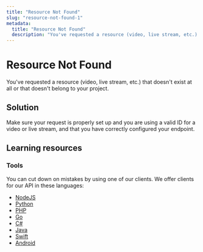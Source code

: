 ```yaml
---
title: "Resource Not Found"
slug: "resource-not-found-1"
metadata: 
  title: "Resource Not Found"
  description: "You've requested a resource (video, live stream, etc.) that doesn't exist at all or that doesn't belong to your project."
---
```

Resource Not Found
==================

You've requested a resource (video, live stream, etc.) that doesn't exist at all or that doesn't belong to your project.

## Solution

Make sure your request is properly set up and you are using a valid ID for a video or live stream, and that you have correctly configured your endpoint. 

## Learning resources

### Tools

You can cut down on mistakes by using one of our clients. We offer clients for our API in these languages:

- [NodeJS](../sdks/api-clients/apivideo-nodejs-client.md)
- [Python](../sdks/api-clients/apivideo-python-client.md)
- [PHP](../sdks/api-clients/apivideo-php-client.md)
- [Go](../sdks/api-clients/apivideo-go-client.md)
- [C#](../sdks/api-clients/apivideo-csharp-client.md)
- [Java](../sdks/api-clients/apivideo-java-client.md)
- [Swift](../sdks/api-clients/apivideo-swift5-client.md)
- [Android](../sdks/api-clients/apivideo-android-client.md)
